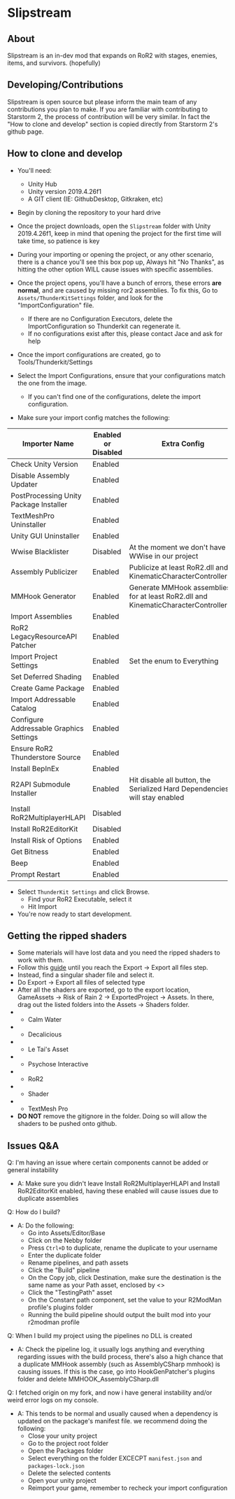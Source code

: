 # Slipstream

## About
Slipstream is an in-dev mod that expands on RoR2 with stages, enemies, items, and survivors. (hopefully)

## Developing/Contributions
Slipstream is open source but please inform the main team of any contributions you plan to make. If you are familiar with contributing to Starstorm 2, the process of contribution will be very similar. In fact the "How to clone and develop" section is copied directly from Starstorm 2's github page.

## How to clone and develop

* You'll need:
    * Unity Hub
    * Unity version 2019.4.26f1
    * A GIT client (IE: GithubDesktop, Gitkraken, etc)

* Begin by cloning the repository to your hard drive
* Once the project downloads, open the `Slipstream` folder with Unity 2019.4.26f1, keep in mind that opening the project for the first time will take time, so patience is key
* During your importing or opening the project, or any other scenario, there is a chance you'll see this box pop up, Always hit "No Thanks", as hitting the other option WILL cause issues with specific assemblies.
* Once the project opens, you'll have a bunch of errors, these errors **are normal**, and are caused by missing ror2 assemblies. To fix this, Go to ``Assets/ThunderKitSettings`` folder, and look for the "ImportConfiguration" file.
    * If there are no Configuration Executors, delete the ImportConfiguration so Thunderkit can regenerate it.
    * If no configurations exist after this, please contact Jace and ask for help
* Once the import configurations are created, go to Tools/Thunderkit/Settings
* Select the Import Configurations, ensure that your configurations match the one from the image.
    * If you can't find one of the configurations, delete the import configuration.
* Make sure your import config matches the following:

| Importer Name | Enabled or Disabled | Extra Config |
|--|--|--|
| Check Unity Version | Enabled |  |
| Disable Assembly Updater | Enabled |  |
| PostProcessing Unity Package Installer | Enabled |  |
| TextMeshPro Uninstaller | Enabled |  |
| Unity GUI Uninstaller | Enabled |  |
| Wwise Blacklister | Disabled | At the moment we don't have WWise in our project |
| Assembly Publicizer | Enabled | Publicize at least RoR2.dll and KinematicCharacterController.dll |
| MMHook Generator | Enabled | Generate MMHook assemblies for at least RoR2.dll and KinematicCharacterController.dll |
| Import Assemblies | Enabled |  |
| RoR2 LegacyResourceAPI Patcher | Enabled |  |
| Import Project Settings | Enabled | Set the enum to Everything |
| Set Deferred Shading | Enabled |  |
| Create Game Package | Enabled |  |
| Import Addressable Catalog | Enabled |  |
| Configure Addressable Graphics Settings | Enabled |  |
| Ensure RoR2 Thunderstore Source | Enabled |  |
| Install BepInEx | Enabled |  |
| R2API Submodule Installer | Enabled | Hit disable all button, the Serialized Hard Dependencies will stay enabled |
| Install RoR2MultiplayerHLAPI | Disabled |  |
| Install RoR2EditorKit | Disabled |  |
| Install Risk of Options | Enabled | |
| Get Bitness | Enabled |  |
| Beep | Enabled |  |
| Prompt Restart | Enabled |  |

* Select `ThunderKit Settings` and click Browse.
    * Find your RoR2 Executable, select it
    * Hit Import
* You're now ready to start development.

## Getting the ripped shaders
* Some materials will have lost data and you need the ripped shaders to work with them.
* Follow this [guide](https://risk-of-thunder.github.io/R2Wiki/Mod-Creation/Assets/Extraction/) until you reach the Export -> Export all files step.
* Instead, find a singular shader file and select it.
* Do Export -> Export all files of selected type
* After all the shaders are exported, go to the export location, GameAssets -> Risk of Rain 2 -> ExportedProject -> Assets. In there, drag out the listed folders into the Assets -> Shaders folder.
*  * Calm Water
*  * Decalicious
*  * Le Tai's Asset
*  * Psychose Interactive
*  * RoR2
*  * Shader
*  * TextMesh Pro
*  **DO NOT** remove the gitignore in the folder. Doing so will allow the shaders to be pushed onto github.

## Issues Q&A

Q: I'm having an issue where certain components cannot be added or general instability
* A: Make sure you didn't leave Install RoR2MultiplayerHLAPI and Install RoR2EditorKit enabled, having these enabled will cause issues due to duplicate assemblies

Q: How do I build?
* A: Do the following:
    * Go into Assets/Editor/Base
    * Click on the Nebby folder
    * Press ``Ctrl+D`` to duplicate, rename the duplicate to your username
    * Enter the duplicate folder
    * Rename pipelines, and path assets
    * Click the "Build" pipeline
    * On the Copy job, click Destination, make sure the destination is the same name as your Path asset, enclosed by <>
    * Click the "TestingPath" asset
    * On the Constant path component, set the value to your R2ModMan profile's plugins folder
    * Running the build pipeline should output the built mod into your r2modman profile

Q: When I build my project using the pipelines no DLL is created
* A: Check the pipeline log, it usually logs anything and everything regarding issues with the build process, there's also a high chance that a duplicate MMHook assembly (such as AssemblyCSharp mmhook) is causing issues. If this is the case, go into HookGenPatcher's plugins folder and delete MMHOOK_AssemblyCSharp.dll

Q: I fetched origin on my fork, and now i have general instability and/or weird error logs on my console.
* A: This tends to be normal and usually caused when a dependency is updated on the package's manifest file. we recommend doing the following:
    * Close your unity project
    * Go to the project root folder
    * Open the Packages folder
    * Select everything on the folder EXCECPT ``manifest.json`` and ``packages-lock.json``
    * Delete the selected contents
    * Open your unity project
    * Reimport your game, remember to recheck your import configuration
